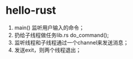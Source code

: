 # hello-rust

1. main() 监听用户输入的命令；
2. 扔给子线程做任务lib.rs 
  do_command();
3. 监听线程和子线程通过一个channel来发送消息；
4. 发送exit，则两个线程退出；

